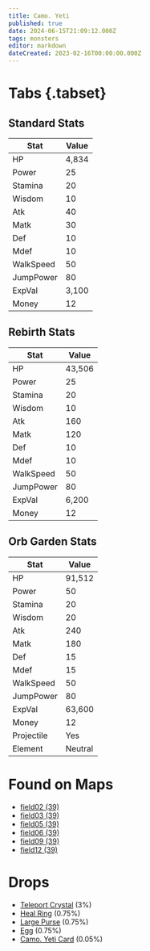 ```yaml
---
title: Camo. Yeti
published: true
date: 2024-06-15T21:09:12.000Z
tags: monsters
editor: markdown
dateCreated: 2023-02-16T00:00:00.000Z
---
```


# Tabs {.tabset}

## Standard Stats

|Stat|Value|
|-|-|
|HP|4,834|
|Power|25|
|Stamina|20|
|Wisdom|10|
|Atk|40|
|Matk|30|
|Def|10|
|Mdef|10|
|WalkSpeed|50|
|JumpPower|80|
|ExpVal|3,100|
|Money|12|
## Rebirth Stats

|Stat|Value|
|-|-|
|HP|43,506|
|Power|25|
|Stamina|20|
|Wisdom|10|
|Atk|160|
|Matk|120|
|Def|10|
|Mdef|10|
|WalkSpeed|50|
|JumpPower|80|
|ExpVal|6,200|
|Money|12|
## Orb Garden Stats

|Stat|Value|
|-|-|
|HP|91,512|
|Power|50|
|Stamina|20|
|Wisdom|20|
|Atk|240|
|Matk|180|
|Def|15|
|Mdef|15|
|WalkSpeed|50|
|JumpPower|80|
|ExpVal|63,600|
|Money|12|
|Projectile|Yes|
|Element|Neutral|

# Found on Maps
 * [field02 (39)](/maps/field02)
 * [field03 (39)](/maps/field03)
 * [field05 (39)](/maps/field05)
 * [field06 (39)](/maps/field06)
 * [field09 (39)](/maps/field09)
 * [field12 (39)](/maps/field12)

# Drops
 * [Teleport Crystal](/items/teleport-crystal) (3%)
 * [Heal Ring](/items/heal-ring) (0.75%)
 * [Large Purse](/items/large-purse) (0.75%)
 * [Egg](/items/egg) (0.75%)
 * [Camo. Yeti Card](/items/camo-yeti-card) (0.05%)
